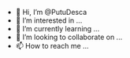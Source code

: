 - 👋 Hi, I’m @PutuDesca
- 👀 I’m interested in ...
- 🌱 I’m currently learning ...
- 💞️ I’m looking to collaborate on ...
- 📫 How to reach me ...

<!---
PutuDesca/PutuDesca is a ✨ special ✨ repository because its `README.md` (this file) appears on your GitHub profile.
You can click the Preview link to take a look at your changes.
--->
